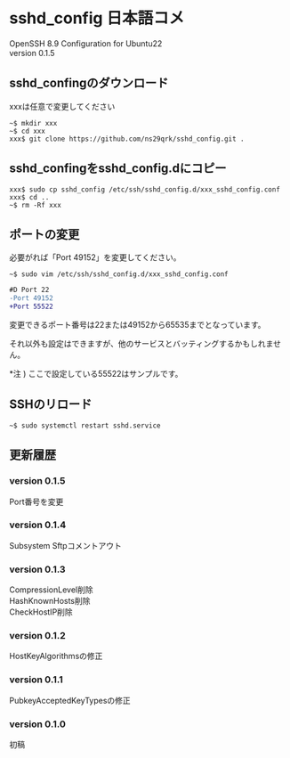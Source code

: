 # sshd_config 日本語コメ

OpenSSH 8.9 Configuration for Ubuntu22  
version 0.1.5

## sshd_confingのダウンロード

xxxは任意で変更してください

```Shell
~$ mkdir xxx
~$ cd xxx
xxx$ git clone https://github.com/ns29qrk/sshd_config.git .
```

## sshd_confingをsshd_config.dにコピー

```Shell
xxx$ sudo cp sshd_config /etc/ssh/sshd_config.d/xxx_sshd_config.conf
xxx$ cd ..
~$ rm -Rf xxx
```

## ポートの変更

必要がれば「Port 49152」を変更してください。

```Shell
~$ sudo vim /etc/ssh/sshd_config.d/xxx_sshd_config.conf
```

```diff
#D Port 22
-Port 49152
+Port 55522
```

変更できるポート番号は22または49152から65535までとなっています。

それ以外も設定はできますが、他のサービスとバッティングするかもしれません。

*注 ) ここで設定している55522はサンプルです。

## SSHのリロード

```Shell
~$ sudo systemctl restart sshd.service
```

## 更新履歴
### version 0.1.5
Port番号を変更

### version 0.1.4
Subsystem Sftpコメントアウト

### version 0.1.3
CompressionLevel削除  
HashKnownHosts削除  
CheckHostIP削除  

### version 0.1.2
HostKeyAlgorithmsの修正

### version 0.1.1
PubkeyAcceptedKeyTypesの修正

### version 0.1.0
初稿